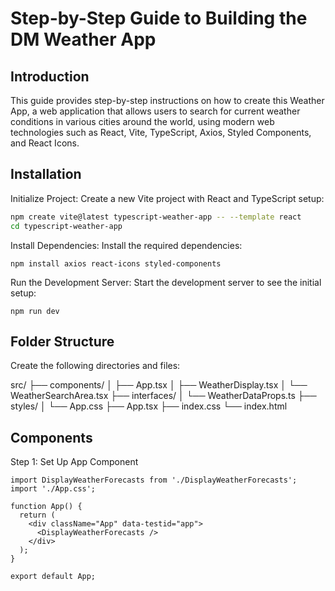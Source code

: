 # Step-by-Step Guide to Building the DM Weather App

## Introduction

This guide provides step-by-step instructions on how to create this Weather App, a web application that allows users to search for current weather conditions in various cities around the world, using modern web technologies such as React, Vite, TypeScript, Axios, Styled Components, and React Icons.

## Installation

Initialize Project: Create a new Vite project with React and TypeScript setup:

```bash
npm create vite@latest typescript-weather-app -- --template react
cd typescript-weather-app
```

Install Dependencies: Install the required dependencies:

```
npm install axios react-icons styled-components
```

Run the Development Server: Start the development server to see the initial setup:

```
npm run dev
```

## Folder Structure

Create the following directories and files:

src/
├── components/
│ ├── App.tsx
│ ├── WeatherDisplay.tsx
│ └── WeatherSearchArea.tsx
├── interfaces/
│ └── WeatherDataProps.ts
├── styles/
│ └── App.css
├── App.tsx
├── index.css
└── index.html

## Components

Step 1: Set Up App Component

```
import DisplayWeatherForecasts from './DisplayWeatherForecasts';
import './App.css';

function App() {
  return (
    <div className="App" data-testid="app">
      <DisplayWeatherForecasts />
    </div>
  );
}

export default App;
```
